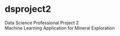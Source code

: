# dsproject2
Data Science Professional Project 2 <br /> 
Machine Learning Application for Mineral Exploration
